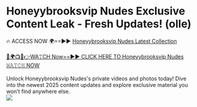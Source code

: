 # Honeyybrooksvip Nudes Exclusive Content Leak - Fresh Updates! (olle)

🔥 ACCESS NOW 🌍==►► <a href="https://tinyurl.com/yc657z5k" rel="nofollow">Honeyybrooksvip Nudes Latest Collection</a>
<br><br>
[🔴🌍📺📱👉WA𝚃CH Now==►► CLICK HERE TO Honeyybrooksvip Nudes 𝚆𝙰𝚃𝙲𝙷 NOW](https://tinyurl.com/yc657z5k)
<br><br>
Unlock Honeyybrooksvip Nudes's private videos and photos today! Dive into the newest 2025 content updates and explore exclusive material you won’t find anywhere else.
<br>
<a href="https://tinyurl.com/yc657z5k" rel="nofollow" data-target="animated-image.originalLink"><img src="https://camo.githubusercontent.com/8a4f000d20f83aca3bf7ec5f350d767afa0574a8a352519fd8cfa583a6f93a33/68747470733a2f2f692e696d6775722e636f6d2f644a486b345a712e676966" data-canonical-src="https://i.imgur.com/dJHk4Zq.gif" style="max-width: 100%; display: inline-block;" data-target="animated-image.originalImage"></a>
<br>
